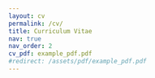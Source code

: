 ```yaml
---
layout: cv
permalink: /cv/
title: Curriculum Vitae
nav: true
nav_order: 2
cv_pdf: example_pdf.pdf
#redirect: /assets/pdf/example_pdf.pdf
---
```

